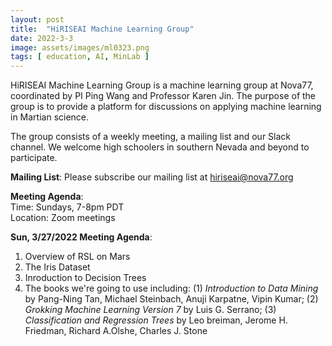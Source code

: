 ```yaml
---
layout: post
title:  "HiRISEAI Machine Learning Group"  
date: 2022-3-3  
image: assets/images/ml0323.png  
tags: [ education, AI, MinLab ]
---
```


HiRISEAI Machine Learning Group is a machine learning group at Nova77, coordinated by PI Ping Wang and Professor Karen Jin. The purpose of the group is to provide a platform for discussions on applying machine learning in Martian science.

The group consists of a weekly meeting, a mailing list and our Slack channel. We welcome high schoolers in southern Nevada and beyond to participate.

**Mailing List**: 
Please subscribe our mailing list at hiriseai@nova77.org

**Meeting Agenda**:  
Time: Sundays, 7-8pm PDT  
Location: Zoom meetings

**Sun, 3/27/2022 Meeting Agenda**:
1. Overview of RSL on Mars
2. The Iris Dataset
3. Inroduction to Decision Trees
4. The books we're going to use including: (1) *Introduction to Data Mining* by Pang-Ning Tan, Michael Steinbach, Anuji Karpatne, Vipin Kumar; (2) *Grokking Machine Learning Version 7* by Luis G. Serrano; (3) *Classification and Regression Trees* by Leo breiman, Jerome H. Friedman, Richard A.Olshe, Charles J. Stone






